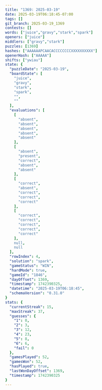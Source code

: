 ```yaml
---
title: "1369: 2025-03-19"
date: 2025-03-19T06:18:45-07:00
tags: []
git_branch: 2025-03-19_1369
contests: []
words: ["juice","gravy","stark","spark"]
openers: ["juice"]
middlers: ["gravy","stark"]
puzzles: [1369]
hashes: ["AAAAAAPCAACACCCCCCCCXXXXXXXXXX"]
openerHash: ["AAAAA"]
shifts: ["ywiau"]
state: {
  "puzzleDate": "2025-03-19",
  "boardState": [
    "juice",
    "gravy",
    "stark",
    "spark",
    "",
    ""
  ],
  "evaluations": [
    [
      "absent",
      "absent",
      "absent",
      "absent",
      "absent"
    ],
    [
      "absent",
      "present",
      "correct",
      "absent",
      "absent"
    ],
    [
      "correct",
      "absent",
      "correct",
      "correct",
      "correct"
    ],
    [
      "correct",
      "correct",
      "correct",
      "correct",
      "correct"
    ],
    null,
    null
  ],
  "rowIndex": 4,
  "solution": "spark",
  "gameStatus": "WIN",
  "hardMode": true,
  "gameId": "1846",
  "dayOffset": 1369,
  "timestamp": 1742390325,
  "datetime": "2025-03-19T06:18:45",
  "schemaVersion": "0.31.0"
}
stats: {
  "currentStreak": 15,
  "maxStreak": 37,
  "guesses": {
    "1": 0,
    "2": 3,
    "3": 12,
    "4": 23,
    "5": 8,
    "6": 6,
    "fail": 0
  },
  "gamesPlayed": 52,
  "gamesWon": 52,
  "hasPlayed": true,
  "lastWonDayOffset": 1369,
  "timestamp": 1742390325
}
---
```

<!-- more -->
